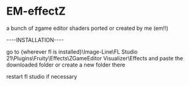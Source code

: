 # EM-effectZ
a bunch of zgame editor shaders ported or created by me (em!!)


----INSTALLATION----



go to {wherever fl is installed}\Image-Line\FL Studio 21\Plugins\Fruity\Effects\ZGameEditor Visualizer\Effects
and paste the downloaded folder or create a new folder there


restart fl studio if necessary
